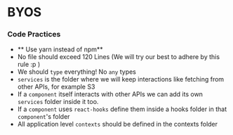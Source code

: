# BYOS

### Code Practices

- ** Use yarn instead of npm**
- No file should exceed 120 Lines (We will try our best to adhere by this rule :p )
- We should `type` everything! No `any` types
- `services` is the folder where we will keep interactions like fetching from other APIs, for example S3
- If a `component` itself interacts with other APIs we can add its own `services` folder inside it too. 
- If a `component` uses `react-hooks` define them inside a hooks folder in that `component`'s folder
- All application level `contexts` should be defined in the contexts folder